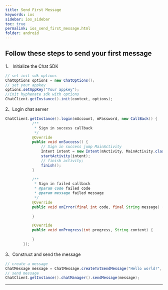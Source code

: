 ```yaml
---
title: Send First Message
keywords: ios
sidebar: ios_sidebar
toc: true
permalink: ios_send_first_message.html
folder: android
---
```


## Follow these steps to send your first message

1、 Initialize the Chat SDK

```java
// set init sdk options
ChatOptions options = new ChatOptions();
// set your appkey
options.setAppKey("Your appkey");
//init hyphenate sdk with options
ChatClient.getInstance().init(context, options);
```

2、Login chat server

```java
ChatClient.getInstance().login(mAccount, mPassword, new CallBack() {
            /**
             * Sign in success callback
             */
            @Override 
            public void onSuccess() {
                // Sign in success jump MainActivity
                Intent intent = new Intent(mActivity, MainActivity.class);
                startActivity(intent);
                // finish activity;
                finish();
            }

            /**
             * Sign in failed callback
             * @param code failed code
             * @param message failed message
             */
            @Override 
            public void onError(final int code, final String message) {
                
            }

            @Override 
            public void onProgress(int progress, String content) {
                
            }
        });
```

3、Construct and send the message

```java
// create a message
ChatMessage message = ChatMessage.createTxtSendMessage("Hello world!", toChatUsername);
// send message
ChatClient.getInstance().chatManager().sendMessage(message);
```

------------------------------------------------------------------------
